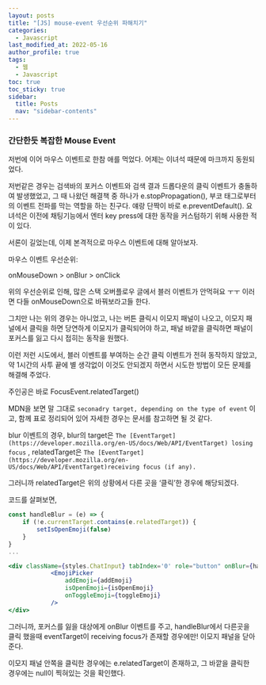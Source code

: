 ```yaml
---
layout: posts
title: "[JS] mouse-event 우선순위 파해치기"
categories:
  - Javascript
last_modified_at: 2022-05-16
author_profile: true
tags:
  - 웹
  - Javascript
toc: true
toc_sticky: true
sidebar:
  title: Posts
  nav: "sidebar-contents"
---
```



### 간단한듯 복잡한 Mouse Event

저번에 이어 마우스 이벤트로 한참 애를 먹었다. 어제는 이녀석 때문에 마크까지 동원되었다.

저번같은 경우는 검색바의 포커스 이벤트와 검색 결과 드롭다운의 클릭 이벤트가 충돌하여 발생했었고, 그 때 나왔던 해결책 중 하나가 e.stopPropagation(), 부코 태그로부터의 이벤트 전파를 막는 역할을 하는 친구다. 얘랑 단짝이 바로 e.preventDefault(). 요녀석은 이전에 채팅기능에서 엔터 key press에 대한 동작을 커스텀하기 위해 사용한 적이 있다. 

서론이 길었는데, 이제 본격적으로 마우스 이벤트에 대해 알아보자.

마우스 이벤트 우선순위:

onMouseDown > onBlur > onClick

위의 우선순위로 인해, 많은 스택 오버플로우 글에서 블러 이벤트가 안먹혀요 ㅜㅜ 이러면 다들 onMouseDown으로 바꿔보라고들 한다.

그치만 나는 위의 경우는 아니었고,  나는 버튼 클릭시 이모지 패널이 나오고, 이모지 패널에서 클릭을 하면 당연하게 이모지가 클릭되어야 하고, 패널 바깥을 클릭하면 패널이 포커스를 잃고 다시 접히는 동작을 원했다.

이런 저런 시도에서, 블러 이벤트를 부여하는 순간 클릭 이벤트가 전혀 동작하지 않았고, 약 1시간의 사투 끝에 별 생각없이 이것도 안되겠지 하면서 시도한 방법이 모든 문제를 해결해 주었다.

주인공은 바로 FocusEvent.relatedTarget()

MDN을 보면 말 그대로 `seconadry target, depending on the type of event` 이고, 함께 표로 정리되어 있어 자세한 경우는 문서를 참고하면 될 것 같다.

blur 이벤트의 경우, blur의 target은 `The [EventTarget](https://developer.mozilla.org/en-US/docs/Web/API/EventTarget) losing focus` , relatedTarget은 `The [EventTarget](https://developer.mozilla.org/en-US/docs/Web/API/EventTarget)receiving focus (if any).`

그러니까 relatedTarget은 위의 상황에서 다른 곳을 ‘클릭’한 경우에 해당되겠다. 

코드를 살펴보면,

```jsx
const handleBlur = (e) => {
	if (!e.currentTarget.contains(e.relatedTarget)) {
		setIsOpenEmoji(false)
	}
}
...

<div className={styles.ChatInput} tabIndex='0' role="button" onBlur={handleBlur}>
			<EmojiPicker 
				addEmoji={addEmoji}
				isOpenEmoji={isOpenEmoji}
				onToggleEmoji={toggleEmoji}
			/>
</div>
```

그러니까, 포커스를 잃을 대상에게 onBlur 이벤트를 주고, handleBlur에서 다른곳을 클릭 했을때 eventTarget이 receiving focus가 존재할 경우에만! 이모지 패널을 닫아준다. 

이모지 패널 안쪽을 클릭한 경우에는 e.relatedTarget이 존재하고, 그 바깥을 클릭한 경우에는 null이 찍혀있는 것을 확인했다.